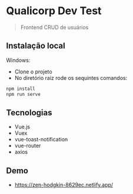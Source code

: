 # Qualicorp Dev Test
> Frontend CRUD de usuários 

## Instalação local

Windows:

* Clone o projeto 
* No diretório raiz rode os sequintes comandos:

```sh
npm install
npm run serve
```

## Tecnologias

* Vue.js
* Vuex
* vue-toast-notification
* vue-router
* axios

## Demo

* https://zen-hodgkin-8629ec.netlify.app/

